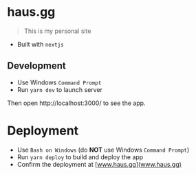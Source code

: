 # haus.gg

> This is my personal site

- Built with `nextjs`

## Development

- Use Windows `Command Prompt`
- Run `yarn dev` to launch server

Then open http://localhost:3000/ to see the app.

# Deployment

- Use `Bash on Windows` (do **NOT** use Windows `Command Prompt`)
- Run `yarn deploy` to build and deploy the app
- Confirm the deployment at [www.haus.gg](www.haus.gg)
